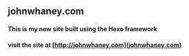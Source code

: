 ## johnwhaney.com

#### This is my new site built using the Hexo framework

#### visit the site at [http://johnwhaney.com](johnwhaney.com)